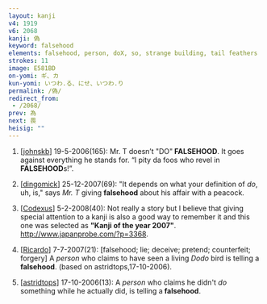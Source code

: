 ```yaml
---
layout: kanji
v4: 1919
v6: 2068
kanji: 偽
keyword: falsehood
elements: falsehood, person, doX, so, strange building, tail feathers
strokes: 11
image: E581BD
on-yomi: ギ、カ
kun-yomi: いつわ.る、にせ、いつわ.り
permalink: /偽/
redirect_from:
 - /2068/
prev: 為
next: 畏
heisig: ""
---
```


1) [<a href="http://kanji.koohii.com/profile/johnskb">johnskb</a>] 19-5-2006(165): Mr. T doesn’t &quot;DO&quot;<strong> FALSEHOOD</strong>. It goes against everything he stands for. “I pity da foos who revel in<strong> FALSEHOOD</strong>s!”.

2) [<a href="http://kanji.koohii.com/profile/dingomick">dingomick</a>] 25-12-2007(69): &quot;It depends on what your definition of <em>do</em>, uh, is,&quot; says <em>Mr. T</em> giving <strong>falsehood</strong> about his affair with a peacock.

3) [<a href="http://kanji.koohii.com/profile/Codexus">Codexus</a>] 5-2-2008(40): Not really a story but I believe that giving special attention to a kanji is also a good way to remember it and this one was selected as <strong>&quot;Kanji of the year 2007&quot;</strong>. <a href="http://www.japanprobe.com/?p=3368">http://www.japanprobe.com/?p=3368</a>.

4) [<a href="http://kanji.koohii.com/profile/Ricardo">Ricardo</a>] 7-7-2007(21): [falsehood; lie; deceive; pretend; counterfeit; forgery] A <em>person</em> who claims to have seen a living <em>Dodo</em> bird is telling a <strong>falsehood</strong>. (based on astridtops,17-10-2006).

5) [<a href="http://kanji.koohii.com/profile/astridtops">astridtops</a>] 17-10-2006(13): A <em>person</em> who claims he didn&#039;t <em>do</em> something while he actually did, is telling a<strong> falsehood</strong>.

